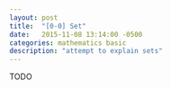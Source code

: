 ```yaml
---
layout: post
title:  "[0-0] Set"
date:   2015-11-08 13:14:00 -0500
categories: mathematics basic
description: "attempt to explain sets"
---
```


TODO